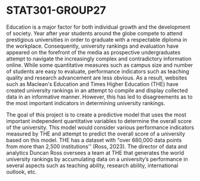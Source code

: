 # STAT301-GROUP27

Education is a major factor for both individual growth and the development of society. Year after year students around the globe compete to attend prestigious universities in order to graduate with a respectable diploma in the workplace. Consequently, university rankings and evaluation have appeared on the forefront of the media as prospective undergraduates attempt to navigate the increasingly complex and contradictory information online. While some quantitative measures such as campus size and number of students are easy to evaluate, performance indicators such as teaching quality and research advancement are less obvious. As a result, websites such as Maclean's Education and Times Higher Education (THE) have created university rankings in an attempt to compile and display collected data in an informative manner. However, this has led to disagreements as to the most important indicators in determining university rankings.


The goal of this project is to create a predictive model that uses the most important independent quantitative variables to determine the overall score of the university. This model would consider various performance indicators measured by THE and attempt to predict the overall score of a university based on this model. THE has a dataset with "over 680,000 data points from more than 2,500 institutions'' (Ross, 2023). The director of data and analytics Duncan Ross oversees a team at THE that generates the world university rankings by accumulating data on a university’s performance in several aspects such as teaching ability, research ability, international outlook, etc.
